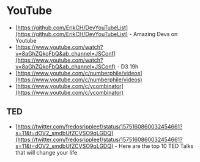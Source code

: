 # YouTube

- [https://github.com/ErikCH/DevYouTubeList](https://github.com/ErikCH/DevYouTubeList) - Amazing Devs on Youtube
- [https://www.youtube.com/watch?v=8aGhZQkoFbQ&ab_channel=JSConf](https://www.youtube.com/watch?v=8aGhZQkoFbQ&ab_channel=JSConf) - D3 19h
- [https://www.youtube.com/c/numberphile/videos](https://www.youtube.com/c/numberphile/videos)
- [https://www.youtube.com/c/ycombinator](https://www.youtube.com/c/ycombinator)

## TED

- [https://twitter.com/fredosrippleef/status/1575160860032454661?s=11&t=dOV2_smdbUfZCVSO9qLGDQ](https://twitter.com/fredosrippleef/status/1575160860032454661?s=11&t=dOV2_smdbUfZCVSO9qLGDQ) - Here are the top 10 TED Talks that will change your life
